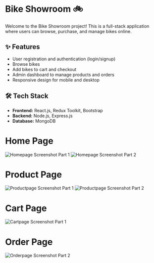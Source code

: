 # Bike Showroom 🚲

Welcome to the Bike Showroom project! This is a full-stack application where users can browse, purchase, and manage bikes online.

## ✨ Features
- User registration and authentication (login/signup)
- Browse bikes
- Add bikes to cart and checkout
- Admin dashboard to manage products and orders
- Responsive design for mobile and desktop

## 🛠️ Tech Stack
- **Frontend:** React.js, Redux Toolkit, Bootstrap
- **Backend:** Node.js, Express.js
- **Database:** MongoDB

# Home Page

![Homepage Screenshot Part 1](screenshots/HomePage1.jpg)
![Homepage Screenshot Part 2](screenshots/HomePage2.jpg)

# Product Page

![Productpage Screenshot Part 1](screenshots/ProductPage1.jpg)
![Productpage Screenshot Part 2](screenshots/ProductPage2.jpg)


# Cart Page

![Cartpage Screenshot Part 1](screenshots/CartPage.jpg)

# Order Page

![Orderpage Screenshot Part 2](screenshots/OrderPage.jpg)
